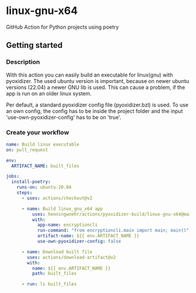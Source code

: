 # linux-gnu-x64
GitHub Action for Python projects using poetry

## Getting started

### Description
With this action you can easily build an executable for linux(gnu) with pyoxidizer.
The used ubuntu version is important, because on newer ubuntu versions (22.04) a newer GNU lib is used. This can cause a problem, if the app is run on an older linux system.

Per default, a standard pyoxidizer config file (pyoxidizer.bzl) is used. To use an own config, the config has to be inside the project folder and the input 'use-own-pyoxidizer-config' has to be on 'true'.

### Create your workflow
```yaml
name: Build linux executable
on: pull_request

env:
  ARTIFACT_NAME: built_files

jobs:
  install-poetry:
    runs-on: ubuntu-20.04
    steps:
      - uses: actions/checkout@v2

      - name: Build linux_gnu_x64 app
          uses: henningwoehr/actions/pyoxidizer-build/linux-gnu-x64@main
          with:
            app-name: encryptioncli                                     # required
            run-command: "from encryptioncli.main import main; main()"  # required
            artifact-name: ${{ env.ARTIFACT_NAME }}                     # requried
            use-own-pyoxidizer-config: false                            # optional (default: false)

      - name: Download built file
        uses: actions/download-artifact@v2
        with:
          name: ${{ env.ARTIFACT_NAME }}
          path: built_files

      - run: ls built_files
```